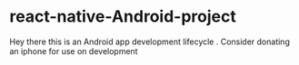 # react-native-Android-project
Hey there this is an Android app development lifecycle . Consider donating an iphone for use on development 
